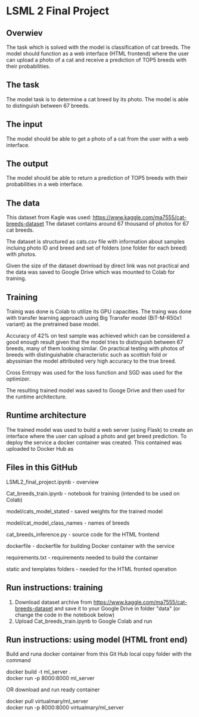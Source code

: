 # LSML 2 Final Project
## Overwiev
The task which is solved with the model is classification of cat breeds.
The model should function as a web interface (HTML frontend) where the user can upload a photo of a cat and receive a prediction of TOP5 breeds with their probabilities.
## The task
The model task is to determine a cat breed by its photo. The model is able to distinguish between 67 breeds.
## The input
The model should be able to get a photo of a cat from the user with a web interface.
## The output
The model should be able to return a prediction of TOP5 breeds with their probabilities in a web interface.
## The data
This dataset from Kagle was used:
https://www.kaggle.com/ma7555/cat-breeds-dataset
The dataset contains around 67 thousand of photos for 67 cat breeds. 

The dataset is structured as cats.csv file with information about samples incluing photo ID and breed and set of folders (one folder for each breed) with photos.

Given the size of the dataset download by direct link was not practical and the data was saved to Google Drive which was mounted to Colab for training.
## Training
Trainig was done is Colab to utilize its GPU capacities. The traing was done with transfer learning approach using Big Transfer model (BiT-M-R50x1 variant) as the pretrained base model.

Accuracy of 42% on test sample was achieved which can be considered a good enough result given that the model tries to distinguish between 67 breeds, many of them looking similar. On practical testing with photos of breeds with distinguishable characteristic such as scottish fold or abyssinian the model attributed very high accuracy to the true breed.

Cross Entropy was used for the loss function and SGD was used for the optimizer.

The resulting trained model was saved to Googe Drive and then used for the runtime architecture.

## Runtime architecture
The trained model was used to build a web server (using Flask) to create an interface where the user can upload a photo and get breed prediction. To deploy the service a docker container was created. This contained was uploaded to Docker Hub as 

## Files in this GitHub
LSML2_final_project.ipynb - overview

Cat_breeds_train.ipynb - notebook for training (intended to be used on Colab)

model/cats_model_stated - saved weights for the trained model

model/cat_model_class_names - names of breeds

cat_breeds_inference.py - source code for the HTML frontend

dockerfile - dockerfile for building Docker container with the service

requirements.txt - requirements needed to build the container

static and templates folders - needed for the HTML fronted operation

## Run instructions: training

1. Download dataset archive from https://www.kaggle.com/ma7555/cat-breeds-dataset and save it to your Google Drive in folder "data" (or change the code in the notebook below)
2. Upload Cat_breeds_train.ipynb to Google Colab and run

## Run instructions: using model (HTML front end)
Build and runa docker container from this Git Hub local copy folder with the command

docker build -t ml_server .  
docker run -p 8000:8000 ml_server 

OR download and run ready container

docker pull virtualmary/ml_server    
docker run -p 8000:8000 virtualmary/ml_server

